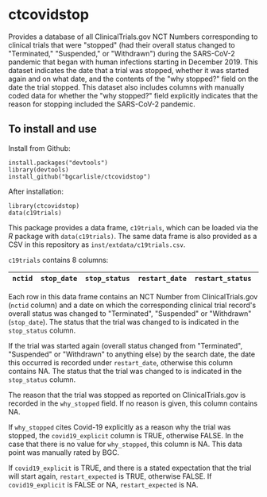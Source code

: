 # ctcovidstop

Provides a database of all ClinicalTrials.gov NCT Numbers
corresponding to clinical trials that were "stopped" (had their
overall status changed to "Terminated," "Suspended," or "Withdrawn")
during the SARS-CoV-2 pandemic that began with human infections
starting in December 2019. This dataset indicates the date that a
trial was stopped, whether it was started again and on what date, and
the contents of the "why stopped?" field on the date the trial
stopped. This dataset also includes columns with manually coded data
for whether the "why stopped?" field explicitly indicates that the
reason for stopping included the SARS-CoV-2 pandemic.

## To install and use

Install from Github:

```
install.packages("devtools")
library(devtools)
install_github("bgcarlisle/ctcovidstop")
```

After installation:

```
library(ctcovidstop)
data(c19trials)
```

This package provides a data frame, `c19trials`, which can be loaded
via the *R* package with `data(c19trials)`. The same data frame is
also provided as a CSV in this repository as
`inst/extdata/c19trials.csv`.

`c19trials` contains 8 columns:

| `nctid` | `stop_date` | `stop_status` | `restart_date` | `restart_status` | `why_stopped` | `covid19_explicit` | `restart_expected` |
|---------|-------------|---------------|----------------|------------------|---------------|--------------------|--------------------|

Each row in this data frame contains an NCT Number from
ClinicalTrials.gov (`nctid` column) and a date on which the
corresponding clinical trial record's overall status was changed to
"Terminated", "Suspended" or "Withdrawn" (`stop_date`). The status
that the trial was changed to is indicated in the `stop_status`
column.

If the trial was started again (overall status changed from
"Terminated", "Suspended" or "Withdrawn" to anything else) by the
search date, the date this occurred is recorded under `restart_date`,
otherwise this column contains NA. The status that the trial was
changed to is indicated in the `stop_status` column.

The reason that the trial was stopped as reported on
ClinicalTrials.gov is recorded in the `why_stopped` field. If no
reason is given, this column contains NA.

If `why_stopped` cites Covid-19 explicitly as a reason why the trial
was stopped, the `covid19_explicit` column is TRUE, otherwise
FALSE. In the case that there is no value for `why_stopped`, this
column is NA. This data point was manually rated by BGC.

If `covid19_explicit` is TRUE, and there is a stated expectation that
the trial will start again, `restart_expected` is TRUE, otherwise
FALSE. If `covid19_explicit` is FALSE or NA, `restart_expected` is NA.

